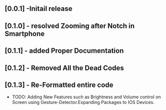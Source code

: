 ## [0.0.1] -Initail release

## [0.1.0] - resolved Zooming after Notch in Smartphone

## [0.1.1] - added Proper Documentation

## [0.1.2] - Removed All the Dead Codes

## [0.1.3] - Re-Formatted entire code 

* TODO: Adding New Features such as Brightness and Volume control on Screen using Gesture-Detector.Expanding Packages to IOS Devices.


